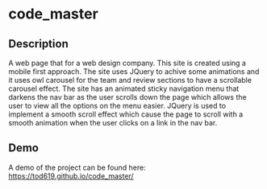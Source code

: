 # code_master

## Description

A web page that for a web design company. This site is created using a mobile first approach. The site uses JQuery to achive some animations and it uses owl carousel for the team and review sections to have a scrollable carousel effect. The site has an animated sticky navigation menu that darkens the nav bar as the user scrolls down the page which allows the user to view all the options on the menu easier. JQuery is used to implement a smooth scroll effect which cause the page to scroll with a smooth animation when the user clicks on a link in the nav bar.

## Demo

A demo of the project can be found here: https://tod619.github.io/code_master/
